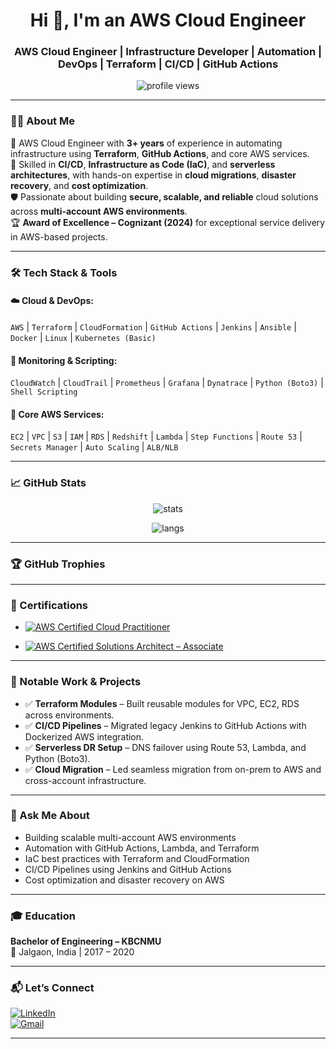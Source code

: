 <!-- <p align="center">
  <img src="https://github.com/Chetan2098/Chetan2098_/blob/main/banner.png" alt="banner" />
</p> -->

<h1 align="center">Hi 👋, I'm an AWS Cloud Engineer</h1>
<h3 align="center">AWS Cloud Engineer | Infrastructure Developer | Automation | DevOps | Terraform | CI/CD | GitHub Actions</h3>

<p align="center">
  <img src="https://komarev.com/ghpvc/?username=Chetan2098&label=Profile%20views&color=0e75b6&style=flat" alt="profile views" />
</p>

---

### 🧑‍💻 About Me

🚀 AWS Cloud Engineer with **3+ years** of experience in automating infrastructure using **Terraform**, **GitHub Actions**, and core AWS services.  
🔧 Skilled in **CI/CD**, **Infrastructure as Code (IaC)**, and **serverless architectures**, with hands-on expertise in **cloud migrations**, **disaster recovery**, and **cost optimization**.  
🛡️ Passionate about building **secure, scalable, and reliable** cloud solutions across **multi-account AWS environments**.  
🏆 **Award of Excellence – Cognizant (2024)** for exceptional service delivery in AWS-based projects.

---

### 🛠️ Tech Stack & Tools

#### ☁️ Cloud & DevOps:
`AWS` | `Terraform` | `CloudFormation` | `GitHub Actions` | `Jenkins` | `Ansible` | `Docker` | `Linux` | `Kubernetes (Basic)`

#### 🧰 Monitoring & Scripting:
`CloudWatch` | `CloudTrail` | `Prometheus` | `Grafana` | `Dynatrace` | `Python (Boto3)` | `Shell Scripting`

#### 🧱 Core AWS Services:
`EC2` | `VPC` | `S3` | `IAM` | `RDS` | `Redshift` | `Lambda` | `Step Functions` | `Route 53` | `Secrets Manager` | `Auto Scaling` | `ALB/NLB`

---

### 📈 GitHub Stats

<p align="center">
  <img src="https://github-readme-stats.vercel.app/api?username=Chetan2098&show_icons=true&theme=tokyonight" alt="stats" />
</p>

<p align="center">
  <img src="https://github-readme-stats.vercel.app/api/top-langs/?username=Chetan2098&layout=compact&theme=tokyonight" alt="langs" />
</p>

---

### 🏆 GitHub Trophies

<!-- <p align="center">
  <img src="https://github-profile-trophy.vercel.app/?username=Chetan2098&theme=tokyonight&column=7" />
</p> -->

---

### 🧩 Certifications


- [![AWS Certified Cloud Practitioner](https://img.shields.io/badge/AWS-Cloud%20Practitioner-orange?style=for-the-badge&logo=amazon-aws)](https://www.credly.com/badges/1f7667db-7536-4e6d-96ab-18a4d89f5f73/public_url)

- [![AWS Certified Solutions Architect – Associate](https://img.shields.io/badge/AWS-Solutions%20Architect--Associate-blue?style=for-the-badge&logo=amazon-aws)](https://www.credly.com/badges/65d474bf-1c9b-4b6c-8dad-06262bacacdc/public_url)


---

### 🧠 Notable Work & Projects

- ✅ **Terraform Modules** – Built reusable modules for VPC, EC2, RDS across environments.  
- ✅ **CI/CD Pipelines** – Migrated legacy Jenkins to GitHub Actions with Dockerized AWS integration.  
- ✅ **Serverless DR Setup** – DNS failover using Route 53, Lambda, and Python (Boto3).  
- ✅ **Cloud Migration** – Led seamless migration from on-prem to AWS and cross-account infrastructure.

---

### 💬 Ask Me About

- Building scalable multi-account AWS environments  
- Automation with GitHub Actions, Lambda, and Terraform  
- IaC best practices with Terraform and CloudFormation  
- CI/CD Pipelines using Jenkins and GitHub Actions  
- Cost optimization and disaster recovery on AWS  

---

### 🎓 Education

**Bachelor of Engineering – KBCNMU**  
📍 Jalgaon, India | 2017 – 2020

---

### 📬 Let’s Connect

[![LinkedIn](https://img.shields.io/badge/LinkedIn-blue?style=flat&logo=linkedin&labelColor=blue)](https://www.linkedin.com/in/chetan-chopade-/)  
[![Gmail](https://img.shields.io/badge/Gmail-D14836?style=flat&logo=gmail&logoColor=white)](mailto:chetanchopade5@gmail.com)

---
